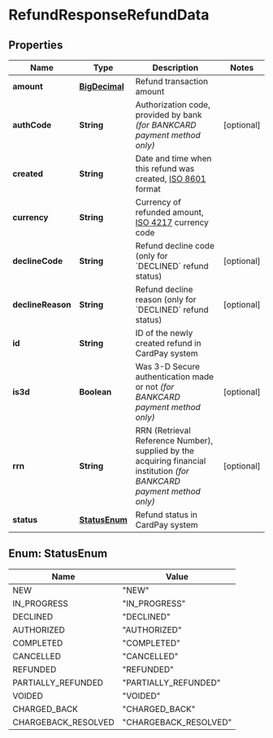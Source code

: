 
# RefundResponseRefundData

## Properties
Name | Type | Description | Notes
------------ | ------------- | ------------- | -------------
**amount** | [**BigDecimal**](BigDecimal.md) | Refund transaction amount | 
**authCode** | **String** | Authorization code, provided by bank *(for BANKCARD payment method only)* |  [optional]
**created** | **String** | Date and time when this refund was created, [ISO 8601](https://en.wikipedia.org/wiki/ISO_8601) format | 
**currency** | **String** | Currency of refunded amount, [ISO 4217](https://en.wikipedia.org/wiki/ISO_4217) currency code | 
**declineCode** | **String** | Refund decline code (only for &#x60;DECLINED&#x60; refund status) |  [optional]
**declineReason** | **String** | Refund decline reason (only for &#x60;DECLINED&#x60; refund status) |  [optional]
**id** | **String** | ID of the newly created refund in CardPay system | 
**is3d** | **Boolean** | Was 3-D Secure authentication made or not *(for BANKCARD payment method only)* |  [optional]
**rrn** | **String** | RRN (Retrieval Reference Number), supplied by the acquiring financial institution *(for BANKCARD payment method only)* |  [optional]
**status** | [**StatusEnum**](#StatusEnum) | Refund status in CardPay system | 


<a name="StatusEnum"></a>
## Enum: StatusEnum
Name | Value
---- | -----
NEW | &quot;NEW&quot;
IN_PROGRESS | &quot;IN_PROGRESS&quot;
DECLINED | &quot;DECLINED&quot;
AUTHORIZED | &quot;AUTHORIZED&quot;
COMPLETED | &quot;COMPLETED&quot;
CANCELLED | &quot;CANCELLED&quot;
REFUNDED | &quot;REFUNDED&quot;
PARTIALLY_REFUNDED | &quot;PARTIALLY_REFUNDED&quot;
VOIDED | &quot;VOIDED&quot;
CHARGED_BACK | &quot;CHARGED_BACK&quot;
CHARGEBACK_RESOLVED | &quot;CHARGEBACK_RESOLVED&quot;



